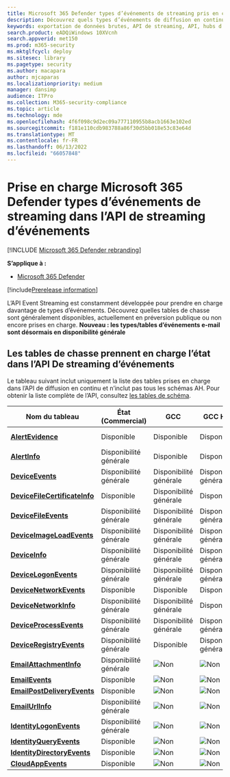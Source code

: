```yaml
---
title: Microsoft 365 Defender types d’événements de streaming pris en charge dans l’API Event Streaming
description: Découvrez quels types d’événements de diffusion en continu (tables) sont pris en charge par l’API de diffusion en continu
keywords: exportation de données brutes, API de streaming, API, hubs d’événements, stockage Azure, compte de stockage, chasse, partage de données brutes
search.product: eADQiWindows 10XVcnh
search.appverid: met150
ms.prod: m365-security
ms.mktglfcycl: deploy
ms.sitesec: library
ms.pagetype: security
ms.author: macapara
author: mjcaparas
ms.localizationpriority: medium
manager: dansimp
audience: ITPro
ms.collection: M365-security-compliance
ms.topic: article
ms.technology: mde
ms.openlocfilehash: 4f6f098c9d2ec09a777110955b8acb1663e102ed
ms.sourcegitcommit: f181e110cdb983788a86f30d5bb018e53c83e64d
ms.translationtype: MT
ms.contentlocale: fr-FR
ms.lasthandoff: 06/13/2022
ms.locfileid: "66057848"
---
```

# <a name="supported-microsoft-365-defender-streaming-event-types-in-event-streaming-api"></a>Prise en charge Microsoft 365 Defender types d’événements de streaming dans l’API de streaming d’événements

[!INCLUDE [Microsoft 365 Defender rebranding](../../includes/microsoft-defender.md)]

**S’applique à :**
- [Microsoft 365 Defender](https://go.microsoft.com/fwlink/?linkid=2118804)

[!include[Prerelease information](../../includes/prerelease.md)]


L’API Event Streaming est constamment développée pour prendre en charge davantage de types d’événements. Découvrez quelles tables de chasse sont généralement disponibles, actuellement en préversion publique ou non encore prises en charge. 
**Nouveau : les types/tables d’événements e-mail sont désormais en disponibilité générale**

## <a name="hunting-tables-support-status-in-event-streaming-api"></a>Les tables de chasse prennent en charge l’état dans l’API De streaming d’événements

Le tableau suivant inclut uniquement la liste des tables prises en charge dans l’API de diffusion en continu et n’inclut pas tous les schémas AH. Pour obtenir la liste complète de l’API, consultez [les tables de schéma](advanced-hunting-schema-tables.md#learn-the-schema-tables).

| Nom du tableau | État<br>(Commercial) | GCC | GCC High | DoD |
|----|----|----|----|----|
| **[AlertEvidence](advanced-hunting-alertevidence-table.md)** | Disponible | Disponible | Disponible | Disponibilité générale |
| **[AlertInfo](advanced-hunting-alertinfo-table.md)** | Disponibilité générale | Disponible | Disponible | Disponibilité générale |
| **[DeviceEvents](advanced-hunting-deviceevents-table.md)** |Disponibilité générale | Disponibilité générale | Disponibilité générale | Disponibilité générale |
| **[DeviceFileCertificateInfo](advanced-hunting-DeviceFileCertificateInfo-table.md)** |Disponible | Disponibilité générale | Disponible | Disponible |
| **[DeviceFileEvents](advanced-hunting-devicefileevents-table.md)** | Disponibilité générale | Disponibilité générale | Disponibilité générale | Disponibilité générale |
| **[DeviceImageLoadEvents](advanced-hunting-deviceimageloadevents-table.md)** | Disponibilité générale | Disponibilité générale | Disponibilité générale | Disponibilité générale |
| **[DeviceInfo](advanced-hunting-deviceinfo-table.md)** | Disponibilité générale | Disponibilité générale | Disponibilité générale | Disponibilité générale |
| **[DeviceLogonEvents](advanced-hunting-devicelogonevents-table.md)** | Disponibilité générale | Disponibilité générale | Disponibilité générale | Disponibilité générale |
| **[DeviceNetworkEvents](advanced-hunting-devicenetworkevents-table.md)** |Disponible | Disponible | Disponible | Disponible |
| **[DeviceNetworkInfo](advanced-hunting-devicenetworkinfo-table.md)** | Disponibilité générale | Disponibilité générale | Disponible | Disponible |
| **[DeviceProcessEvents](advanced-hunting-deviceprocessevents-table.md)** | Disponibilité générale | Disponibilité générale | Disponibilité générale | Disponible |
| **[DeviceRegistryEvents](advanced-hunting-deviceregistryevents-table.md)** | Disponibilité générale | Disponible | Disponibilité générale | Disponible |
| **[EmailAttachmentInfo](advanced-hunting-emailattachmentinfo-table.md)** | Disponibilité générale |![Non](../defender-endpoint/images/svg/check-no.svg)|![Non](../defender-endpoint/images/svg/check-no.svg)|![Non](../defender-endpoint/images/svg/check-no.svg)|
| **[EmailEvents](advanced-hunting-emailevents-table.md)** | Disponible |![Non](../defender-endpoint/images/svg/check-no.svg)|![Non](../defender-endpoint/images/svg/check-no.svg)|![Non](../defender-endpoint/images/svg/check-no.svg)|
| **[EmailPostDeliveryEvents](advanced-hunting-emailpostdeliveryevents-table.md)** | Disponible |![Non](../defender-endpoint/images/svg/check-no.svg)|![Non](../defender-endpoint/images/svg/check-no.svg)|![Non](../defender-endpoint/images/svg/check-no.svg)|
| **[EmailUrlInfo](advanced-hunting-emailurlinfo-table.md)** | Disponibilité générale |![Non](../defender-endpoint/images/svg/check-no.svg)|![Non](../defender-endpoint/images/svg/check-no.svg)|![Non](../defender-endpoint/images/svg/check-no.svg)|
| **[IdentityLogonEvents](advanced-hunting-identitylogonevents-table.md)**|Disponibilité générale|![Non](../defender-endpoint/images/svg/check-no.svg)|![Non](../defender-endpoint/images/svg/check-no.svg)|![Non](../defender-endpoint/images/svg/check-no.svg)|
| **[IdentityQueryEvents](advanced-hunting-identityqueryevents-table.md)**|Disponible|![Non](../defender-endpoint/images/svg/check-no.svg)|![Non](../defender-endpoint/images/svg/check-no.svg)|![Non](../defender-endpoint/images/svg/check-no.svg)|
| **[IdentityDirectoryEvents](advanced-hunting-identitydirectoryevents-table.md)**|Disponible|![Non](../defender-endpoint/images/svg/check-no.svg)|![Non](../defender-endpoint/images/svg/check-no.svg)|![Non](../defender-endpoint/images/svg/check-no.svg)|
| **[CloudAppEvents](advanced-hunting-cloudappevents-table.md)**|Disponible|![Non](../defender-endpoint/images/svg/check-no.svg)|![Non](../defender-endpoint/images/svg/check-no.svg)|![Non](../defender-endpoint/images/svg/check-no.svg)|
